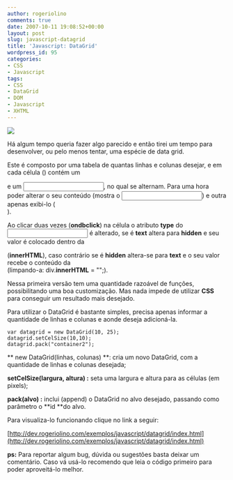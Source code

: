 ```yaml
---
author: rogeriolino
comments: true
date: 2007-10-11 19:08:52+00:00
layout: post
slug: javascript-datagrid
title: 'Javascript: DataGrid'
wordpress_id: 95
categories:
- CSS
- Javascript
tags:
- CSS
- DataGrid
- DOM
- Javascript
- XHTML
---
```


![](http://rogeriolino.com/wp-content/uploads/2007/10/datagrid.jpg)

Há algum tempo queria fazer algo parecido e então tirei um tempo para desenvolver, ou pelo menos tentar, uma espécie de data grid.

Este é composto por uma tabela de quantas linhas e colunas desejar, e em cada célula (**<td>**) contém um **<div>** e um **<input>**, no qual se alternam. Para uma hora poder alterar o seu conteúdo (mostra o **<input>**) e outra apenas exibi-lo (**<div>**).

Ao clicar duas vezes (**ondbclick**) na célula o atributo **type** do **<input>** é alterado,
se é **text** altera para **hidden** e seu valor é colocado dentro da **<div>** (**innerHTML**), caso contrário se é **hidden** altera-se para **text** e o seu valor recebe o conteúdo da **<div>** (limpando-a: div.**innerHTML** = "";).

Nessa primeira versão tem uma quantidade razoável de funções, possibilitando uma boa customização. Mas nada impede de utilizar **CSS** para conseguir um resultado mais desejado.

Para utilizar o DataGrid é bastante simples, precisa apenas informar a quantidade de linhas e colunas e aonde deseja adicioná-la.


    
    
    var datagrid = new DataGrid(10, 25);
    datagrid.setCelSize(10,10);
    datagrid.pack("container2");
    



** new DataGrid(linhas, colunas) **: cria um novo DataGrid, com a quantidade de linhas e colunas desejada;

**setCelSize(largura, altura) :** seta uma largura e altura para as células (em pixels);

**pack(alvo) :**  inclui (append) o DataGrid no alvo desejado, passando como parâmetro o **id **do alvo.

Para visualiza-lo funcionando clique no link a seguir:

[http://dev.rogeriolino.com/exemplos/javascript/datagrid/index.html](http://dev.rogeriolino.com/exemplos/javascript/datagrid/index.html)

**ps:** Para reportar algum bug, dúvida ou sugestões basta deixar um comentário. Caso vá usá-lo recomendo que leia o código primeiro para poder aproveitá-lo melhor.
